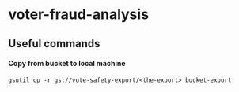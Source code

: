 # voter-fraud-analysis


## Useful commands

#### Copy from bucket to local machine
```
gsutil cp -r gs://vote-safety-export/<the-export> bucket-export
```